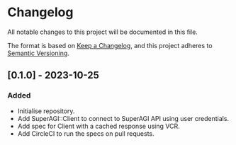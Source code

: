 # Changelog

All notable changes to this project will be documented in this file.

The format is based on [Keep a Changelog](https://keepachangelog.com/en/1.0.0/),
and this project adheres to [Semantic Versioning](https://semver.org/spec/v2.0.0.html).

## [0.1.0] - 2023-10-25

### Added

- Initialise repository.
- Add SuperAGI::Client to connect to SuperAGI API using user credentials.
- Add spec for Client with a cached response using VCR.
- Add CircleCI to run the specs on pull requests.
